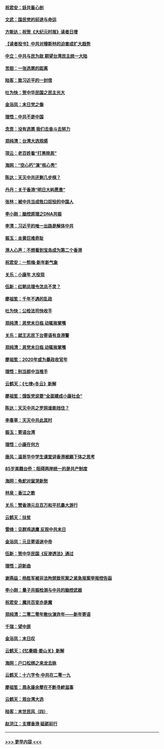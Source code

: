 #### [祝君安：妖共畜心剖](../pages/nsc993/n11794273.md?t=01161102) 
#### [文武：国民党的前途与命运](../pages/nsc993/n11794198.md?t=01161102) 
#### [方能达：祝贺《大纪元时报》读者日增](../pages/nsc993/n11793807.md?t=01161102) 
#### [【读者投书】中共对穆斯林的迫害成扩大趋势](../pages/nsc993/n11791371.md?t=01161102) 
#### [中立：中共与民为敌 期望台湾民主统一大陆](../pages/nsc993/n11790392.md?t=01161102) 
#### [苦胆：一张选票的距离](../pages/nsc993/n11788914.md?t=01161102) 
#### [陆客：致习近平的一封信](../pages/nsc993/n11788867.md?t=01161102) 
#### [吐为快：贺中华民国之民主光大](../pages/nsc993/n11788618.md?t=01161102) 
#### [金浴凤：末日党之像](../pages/nsc993/n11787475.md?t=01161102) 
#### [理悟：中共不是中国](../pages/nsc993/n11787463.md?t=01161102) 
#### [念贲：没有选票  我们去奋斗去努力](../pages/nsc993/n11787398.md?t=01161102) 
#### [郑纯清：台湾大选观感](../pages/nsc993/n11786210.md?t=01161102) 
#### [项云：老百姓看“打黑除恶”](../pages/nsc993/n11785398.md?t=01161102) 
#### [海网：“空心朽”演“核心秀”](../pages/nsc993/n11783874.md?t=01161102) 
#### [陈达：天灭中共还剩几步棋？](../pages/nsc993/n11783719.md?t=01161102) 
#### [丹丹：关于香港“明日大屿愿景”](../pages/nsc993/n11783273.md?t=01161102) 
#### [张林：被中共当成牲口奴役的中国人](../pages/nsc993/n11782397.md?t=01161102) 
#### [李小刚：脑控原理之DNA共振](../pages/nsc993/n11780962.md?t=01161102) 
#### [李清：习近平的唯一出路是解体中共](../pages/nsc993/n11780866.md?t=01161102) 
#### [振玉：炎黄巨难奇耻](../pages/nsc993/n11779632.md?t=01161102) 
#### [港人心声：不想看到宝岛成为第二个香港](../pages/nsc993/n11778817.md?t=01161102) 
#### [祝君安：一剪梅‧新年新气象](../pages/nsc993/n11776340.md?t=01161102) 
#### [关乐：小康年 大役现](../pages/nsc993/n11774213.md?t=01161102) 
#### [伍新：红朝总理令怎总不灵？](../pages/nsc993/n11770813.md?t=01161102) 
#### [廖祖笙：千年不遇的乱政](../pages/nsc993/n11770373.md?t=01161102) 
#### [吐为快：公检法司快收手](../pages/nsc993/n11770359.md?t=01161102) 
#### [郑纯清：恶党末日临 动辄挨掌嘴](../pages/nsc993/n11769912.md?t=01161102) 
#### [关乐：就王志民下台寄语有良港警](../pages/nsc993/n11769903.md?t=01161102) 
#### [郑纯清：恶党末日临 动辄挨掌嘴](../pages/nsc993/n11769356.md?t=01161102) 
#### [廖祖笙：2020年或为暴政收官年](../pages/nsc993/n11768216.md?t=01161102) 
#### [理悟：别当郎中当推手](../pages/nsc993/n11768243.md?t=01161102) 
#### [云鹤天：《七律▪冬云》新解](../pages/nsc993/n11768204.md?t=01161102) 
#### [廖祖笙：饿饭党说要“全面建成小康社会”](../pages/nsc993/n11767482.md?t=01161102) 
#### [陈达：天灭中共之罗网谁能挡住？](../pages/nsc993/n11767465.md?t=01161102) 
#### [李春草：天灭中共此其时](../pages/nsc993/n11767452.md?t=01161102) 
#### [振玉：寄语台湾](../pages/nsc993/n11767432.md?t=01161102) 
#### [理悟：小康在何方](../pages/nsc993/n11767394.md?t=01161102) 
#### [唐风：温哥华中学生课堂讲香港被踢下体之思考](../pages/nsc993/n11766848.md?t=01161102) 
#### [85岁美籍台侨：阻碍两岸统一的是共产制度](../pages/nsc993/n11765043.md?t=01161102) 
#### [海网：龟蛇对鼠哭新愁](../pages/nsc993/n11764895.md?t=01161102) 
#### [林泉：香江之歌](../pages/nsc993/n11764415.md?t=01161102) 
#### [关乐：赞香港元旦百万和平抗暴大游行](../pages/nsc993/n11764382.md?t=01161102) 
#### [云鹤天：扶贫](../pages/nsc993/n11764245.md?t=01161102) 
#### [雪绮：见群鸡退鹰  反观中共末日](../pages/nsc993/n11762112.md?t=01161102) 
#### [金浴凤：元旦寄语迷中帝](../pages/nsc993/n11761788.md?t=01161102) 
#### [伍新：贺中华民国《反渗透法》通过](../pages/nsc993/n11761994.md?t=01161102) 
#### [理悟：迎新曲](../pages/nsc993/n11761152.md?t=01161102) 
#### [谢燕益：杨胜军被非法拘禁致死案之紧急报案举报控告函](../pages/nsc993/n11756134.md?t=01161102) 
#### [李小刚：量子共振检测与中共的脑控武器](../pages/nsc993/n11754518.md?t=01161102) 
#### [祝君安：魔共百变亦是魔](../pages/nsc993/n11754469.md?t=01161102) 
#### [郑纯清：二零二零年散伙演弃年——新年寄语](../pages/nsc993/n11754195.md?t=01161102) 
#### [千瑞：望中原](../pages/nsc993/n11754159.md?t=01161102) 
#### [金浴凤：末日叹](../pages/nsc993/n11752359.md?t=01161102) 
#### [云鹤天：《忆秦娥‧娄山关》新解](../pages/nsc993/n11752348.md?t=01161102) 
#### [海网：户口松绑之来龙去脉](../pages/nsc993/n11752328.md?t=01161102) 
#### [云鹤天：十六字令‧中共在二零一九](../pages/nsc993/n11752305.md?t=01161102) 
#### [廖祖笙：周永康余孽在不断寻衅滋事](../pages/nsc993/n11751013.md?t=01161102) 
#### [云鹤天：观台湾大选](../pages/nsc993/n11751007.md?t=01161102) 
#### [陆客：末世民风（四）](../pages/nsc993/n11749203.md?t=01161102) 
#### [赵洪江：支撑香港 砥砺前行](../pages/nsc993/n11748482.md?t=01161102) 

----
#### [ >>> 更早内容 <<< ](../indexes/nsc993-earlier.md)
